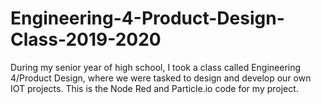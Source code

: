 # Engineering-4-Product-Design-Class-2019-2020
During my senior year of high school, I took a class called Engineering 4/Product Design, where we were tasked to design and develop our own IOT projects. This is the Node Red and Particle.io code for my project.
